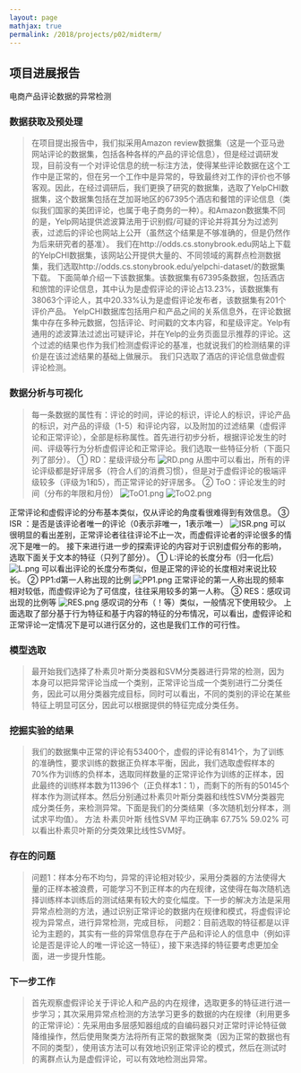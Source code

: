 ```yaml
---
layout: page
mathjax: true
permalink: /2018/projects/p02/midterm/
---
```


## 项目进展报告
电商产品评论数据的异常检测
### 数据获取及预处理

>在项目提出报告中，我们拟采用Amazon review数据集（这是一个亚马逊网站评论的数据集，包括各种各样的产品的评论信息），但是经过调研发现，目前没有一个对评论信息的统一标注方法，使得某些评论数据在这个工作中是正常的，但在另一个工作中是异常的，导致最终对工作的评价也不够客观。因此，在经过调研后，我们更换了研究的数据集，选取了YelpCHI数据集，这个数据集包括在芝加哥地区的67395个酒店和餐馆的评论信息（类似我们国家的美团评论，也属于电子商务的一种）。和Amazon数据集不同的是，Yelp网站提供滤波算法用于识别假/可疑的评论并将其分为过滤列表，过滤后的评论也网站上公开（虽然这个结果是不够准确的，但是仍然作为后来研究者的基准）。
我们在http://odds.cs.stonybrook.edu网站上下载的YelpCHI数据集，该网站公开提供大量的、不同领域的离群点检测数据集，我们选取http://odds.cs.stonybrook.edu/yelpchi-dataset/的数据集下载。
	下面简单介绍一下该数据集。该数据集有67395条数据，包括酒店和旅馆的评论信息，其中认为是虚假评论的评论占13.23%，该数据集有38063个评论人，其中20.33%认为是虚假评论发布者，该数据集有201个评价产品。
YelpCHI数据库包括用户和产品之间的关系信息外，在评论数据集中存在多种元数据，包括评论、时间戳的文本内容，和星级评定。Yelp有通用的滤波算法过滤出可疑评论，并在Yelp的业务页面显示推荐的评论。这个过滤的结果也作为我们检测虚假评论的基准，也就说我们的检测结果的评价是在该过滤结果的基础上做展示。
我们只选取了酒店的评论信息做虚假评论检测。


### 数据分析与可视化

>每一条数据的属性有：评论的时间，评论的标识，评论人的标识，评论产品的标识，对产品的评级（1-5）和评论内容，以及附加的过滤结果（虚假评论和正常评论），全部是标称属性。首先进行初步分析，根据评论发生的时间、评级等行为分析虚假评论和正常评论。我们选取一些特征分析（下面只列了部分）。
①	RD：星级评级分布
 ![RD.png](https://github.com/2120171054/bitdm.github.io/master/2018/projects/P03/image/RD.png)
从图中可以看出，所有的评论评级都是好评居多（符合人们的消费习惯），但是对于虚假评论的极端评级较多（评级为1和5），而正常评论的好评居多。
②	ToO：评论发生的时间（分布的年限和月份）
![ToO1.png](https://github.com/2120171054/bitdm.github.io/blob/master/2018/projects/P03/image/ToO1.png)
![ToO2.png](https://github.com/2120171054/bitdm.github.io/blob/master/2018/projects/P03/image/ToO2.png)
 
正常评论和虚假评论的分布基本类似，仅从评论的角度看很难得到有效信息。
③	ISR ：是否是该评论者唯一的评论（0表示非唯一，1表示唯一）
![ISR.png](https://github.com/2120171054/bitdm.github.io/blob/master/2018/projects/P03/image/ISR.png)
可以很明显的看出差别，正常评论者往往评论不止一次，而虚假评论者的评论很多的情况下是唯一的。
接下来进行进一步的探索评论的内容对于识别虚假分布的影响，选取下面关于文本的特征（只列了部分）。
①	L:评论的长度分布（归一化后）
![L.png](https://github.com/2120171054/bitdm.github.io/blob/master/2018/projects/P03/image/L.png)
可以看出评论的长度分布类似，但是正常的评论的长度相对来说比较长。
②	PP1:d第一人称出现的比例
![PP1.png](https://github.com/2120171054/bitdm.github.io/blob/master/2018/projects/P03/image/PP1.png)
正常评论的第一人称出现的频率相对较低，而虚假评论为了可信度，往往采用较多的第一人称。
③	RES：感叹词出现的比例等
![RES.png](https://github.com/2120171054/bitdm.github.io/blob/master/2018/projects/P03/image/RES.png)
感叹词的分布（！等）类似，一般情况下使用较少。
上面选取了部分基于行为特征和基于内容的特征的分布情况，可以看出，虚假评论和正常评论一定情况下是可以进行区分的，这也是我们工作的可行性。

### 模型选取

> 最开始我们选择了朴素贝叶斯分类器和SVM分类器进行异常的检测，因为本身可以把异常评论当成一个类别，正常评论当成一个类别进行二分类任务，因此可以用分类器完成目标，同时可以看出，不同的类别的评论在某些特征上明显可区分，因此可以根据提供的特征完成分类任务。
### 挖掘实验的结果

> 我们的数据集中正常的评论有53400个，虚假的评论有8141个，为了训练的准确性，要求训练的数据正负样本平衡，因此，我们选取虚假样本的70%作为训练的负样本，选取同样数量的正常评论作为训练的正样本，因此最终的训练样本数为11396个（正负样本1：1），而剩下的所有的50145个样本作为测试样本。然后分别通过朴素贝叶斯分类器和线性SVM分类器完成分类任务，来检测异常。下面是我们的分类结果（多次随机划分样本，测试求平均值）。
方法	朴素贝叶斯	线性SVM
平均正确率	67.75%	59.02%
可以看出朴素贝叶斯的分类效果比线性SVM好。


### 存在的问题

> 问题1：样本分布不均匀，异常的评论相对较少，采用分类器的方法使得大量的正样本被浪费，可能学习不到正样本的内在规律，这使得在每次随机选择训练样本训练后的测试结果有较大的变化幅度。下一步的解决方法是采用异常点检测的方法，通过识别正常评论的数据内在规律和模式，将虚假评论视为异常点，进行异常检测，完成目标，
问题2：目前选取的特征都是以评论为主题的，其实有一些的异常信息存在于产品和评论人的信息中（例如评论是否是评论人的唯一评论这一特征），接下来选择的特征要考虑更加全面，进一步提升性能。


### 下一步工作

> 首先观察虚假评论关于评论人和产品的内在规律，选取更多的特征进行进一步学习；其次采用异常点检测的方法学习更多的数据的内在规律（利用更多的正常评论）：先采用由多层感知器组成的自编码器只对正常时评论特征做降维操作，然后使用聚类方法将所有正常的数据聚类（因为正常的数据也有不同的类型），使用该方法可以有效地识别正常评论的模式，然后在测试时的离群点认为是虚假评论，可以有效地检测出异常。
